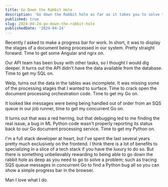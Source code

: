 ```yaml
---
title: Go Down the Rabbit Hole
description: 'Go down the Rabbit hole as far as it takes you to solve the problem at hand'
published: true
slug: 2024-04-24-go-down-the-rabbit-hole
publishedDate: '2024-04-24'
---
```


Recently I asked to make a progress bar for work. In short, it was to display the stages of a document being processed in our system. Pretty straight forward. Time to get some Angular and ngrx on.

Our API team has been busy with other tasks, so I thought I would dig deeper. It turns out the API didn't have the data available from the database. Time to get my SQL on.

Welp, turns out the data in the tables was incomplete. It was missing some of the processing stages that I wanted to surface. Time to crack open the document processing orchestration code. Time to get my Go on.

It looked like messages were being being handled out of order from an SQS queue in our job runner, time to get my concurrent Go on.

It turns out that was a red herring, but that debugging led to me finding the real issue, a bug in ML Python code wasn't properly reporting its status back to our Go document processing service. Time to get my Python on.

I'm a full stack developer at heart, but I've spent the last several years pretty much exclusively on the frontend. I think there is a lot of benefits to specializing in a slice of a tech stack if you have the luxury to do so. But there is something unbelievably rewarding to being able to go down the rabbit hole as deep as you need to go to solve a problem; such as tracing SQS queue messages in concurrent Go to find a Python bug all so you can show a simple progress bar in the browser.

Man I love what I do.
